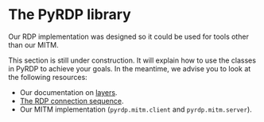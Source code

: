 # The PyRDP library
Our RDP implementation was designed so it could be used for tools other than our MITM.

This section is still under construction. It will explain how to use the classes in PyRDP to achieve your goals.
In the meantime, we advise you to look at the following resources:

- Our documentation on [layers](layers.md).
- [The RDP connection sequence](https://msdn.microsoft.com/en-us/library/cc240452.aspx).
- Our MITM implementation (`pyrdp.mitm.client` and `pyrdp.mitm.server`).

